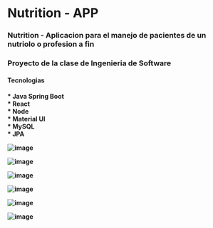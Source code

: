 # Nutrition - APP

<h3>Nutrition - Aplicacion para el manejo de pacientes de un nutriolo o profesion a fin<h3/>
  Proyecto de la clase de Ingenieria de Software
 <h4>Tecnologias<h4/>
   * Java Spring Boot <br/>
   * React <br/>
   * Node <br/>
   * Material UI <br/>
   * MySQL <br/>
   * JPA <br/>
   
   
   ![image](https://user-images.githubusercontent.com/56953358/174422285-2f2a644f-61d0-4b74-b285-bb81cfa4945f.png)

   ![image](https://user-images.githubusercontent.com/56953358/174422297-6770d07b-2b95-40a8-bd06-a37371bd0316.png)
    
   ![image](https://user-images.githubusercontent.com/56953358/174422303-5d0b3af9-9a6f-476b-a8ad-a16a4c42e1a3.png)

   ![image](https://user-images.githubusercontent.com/56953358/174422388-e539c01f-5fac-4f58-9ae5-ebcd3e4971be.png)
    
   ![image](https://user-images.githubusercontent.com/56953358/174422403-d0156783-e736-49f2-a863-4d61cd345ab4.png)

   ![image](https://user-images.githubusercontent.com/56953358/174422415-32120cdd-0ff5-4128-9dd4-4a6ed432720b.png)
